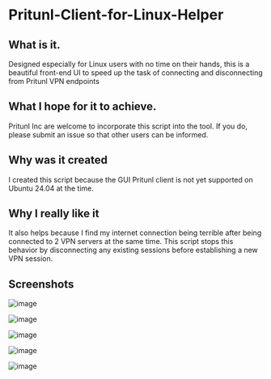 # Pritunl-Client-for-Linux-Helper

## What is it.
Designed especially for Linux users with no time on their hands, this is a beautiful front-end UI to speed up the task of connecting and disconnecting from  Pritunl VPN endpoints

## What I hope for it to achieve.
Pritunl Inc are welcome to incorporate this script into the tool. If you do, please submit an issue so that other users can be informed. 

## Why was it created
I created this script because the GUI Pritunl client is not yet supported on Ubuntu 24.04 at the time.

## Why I really like it
It also helps because  I find my internet connection being terrible after being connected to 2 VPN servers at the same time. This script stops this behavior by disconnecting any existing sessions before establishing a new VPN session.


## Screenshots

![image](https://github.com/zaakiy/Pritunl-Client-for-Linux-Helper/assets/10609818/3ea770eb-69a8-481b-b8d4-a3ea257698e4)

![image](https://github.com/zaakiy/Pritunl-Client-for-Linux-Helper/assets/10609818/b8bd9430-9c0d-4c9d-aa1f-d0532663c428)

![image](https://github.com/zaakiy/Pritunl-Client-for-Linux-Helper/assets/10609818/eb9b9f41-8568-4fdb-ac5c-38a701a17d84)

![image](https://github.com/zaakiy/Pritunl-Client-for-Linux-Helper/assets/10609818/6ea90c29-cc11-41f2-a95c-c7b8978b86a6)

![image](https://github.com/zaakiy/Pritunl-Client-for-Linux-Helper/assets/10609818/598a6dda-2660-4b86-af74-67938c684163)
